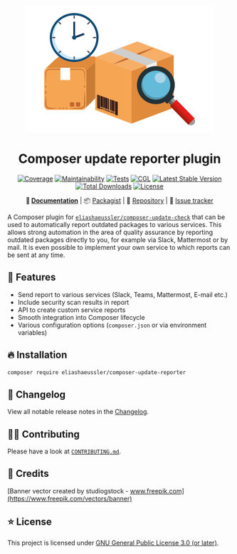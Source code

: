 <div align="center">

![Logo](docs/assets/img/logo.png)

# Composer update reporter plugin

[![Coverage](https://codecov.io/gh/eliashaeussler/composer-update-reporter/branch/develop/graph/badge.svg?token=4GZI1QWP5X)](https://codecov.io/gh/eliashaeussler/composer-update-reporter)
[![Maintainability](https://api.codeclimate.com/v1/badges/06d55184455feeee3652/maintainability)](https://codeclimate.com/github/eliashaeussler/composer-update-reporter/maintainability)
[![Tests](https://github.com/eliashaeussler/composer-update-reporter/actions/workflows/tests.yaml/badge.svg)](https://github.com/eliashaeussler/composer-update-reporter/actions/workflows/tests.yaml)
[![CGL](https://github.com/eliashaeussler/composer-update-reporter/actions/workflows/cgl.yaml/badge.svg)](https://github.com/eliashaeussler/composer-update-reporter/actions/workflows/cgl.yaml)
[![Latest Stable Version](https://poser.pugx.org/eliashaeussler/composer-update-reporter/v)](https://packagist.org/packages/eliashaeussler/composer-update-reporter)
[![Total Downloads](https://poser.pugx.org/eliashaeussler/composer-update-reporter/downloads)](https://packagist.org/packages/eliashaeussler/composer-update-reporter)
[![License](https://poser.pugx.org/eliashaeussler/composer-update-reporter/license)](LICENSE.md)

**:orange_book:&nbsp;[Documentation](https://composer-update-reporter.elias-haeussler.de/)** |
:package:&nbsp;[Packagist](https://packagist.org/packages/eliashaeussler/composer-update-reporter) |
:floppy_disk:&nbsp;[Repository](https://github.com/eliashaeussler/composer-update-reporter) |
:bug:&nbsp;[Issue tracker](https://github.com/eliashaeussler/composer-update-reporter/issues)

</div>

A Composer plugin for 
[`eliashaeussler/composer-update-check`](https://github.com/eliashaeussler/composer-update-check)
that can be used to automatically report outdated packages to various services. This allows strong
automation in the area of quality assurance by reporting outdated packages directly to you, for
example via Slack, Mattermost or by mail. It is even possible to implement your own service to
which reports can be sent at any time.

## :rocket: Features

* Send report to various services (Slack, Teams, Mattermost, E-mail etc.)
* Include security scan results in report
* API to create custom service reports
* Smooth integration into Composer lifecycle
* Various configuration options (`composer.json` or via environment variables)

## :fire: Installation

```bash
composer require eliashaeussler/composer-update-reporter
```

## :ship: Changelog

View all notable release notes in the [Changelog](CHANGELOG.md).

## :technologist: Contributing

Please have a look at [`CONTRIBUTING.md`](CONTRIBUTING.md).

## :gem: Credits

[Banner vector created by studiogstock - www.freepik.com](https://www.freepik.com/vectors/banner)

## :star: License

This project is licensed under [GNU General Public License 3.0 (or later)](LICENSE.md).
